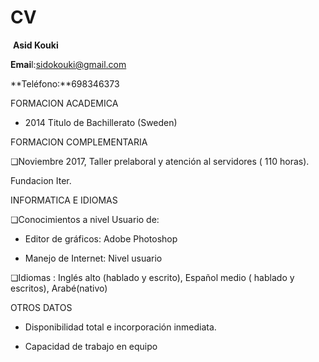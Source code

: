 # CV
​                                                                             **Asid Kouki**

























**Emai**l:[sidokouki@gmail.com](mailto:sidokouki@gmail.com)



**Teléfono:**698346373



FORMACION ACADEMICA





- 2014 Titulo de Bachillerato (Sweden)











FORMACION COMPLEMENTARIA





❏Noviembre 2017, Taller prelaboral y atención al servidores ( 110 horas).

Fundacion Iter.





INFORMATICA E IDIOMAS





❏Conocimientos a nivel Usuario de:



- Editor de gráficos: Adobe Photoshop



- Manejo de Internet: Nivel usuario



❏Idiomas : Inglés alto (hablado y escrito), Español medio ( hablado y escritos), Arabé(nativo)


OTROS DATOS



- Disponibilidad total e incorporación inmediata.



- Capacidad de trabajo en equipo
